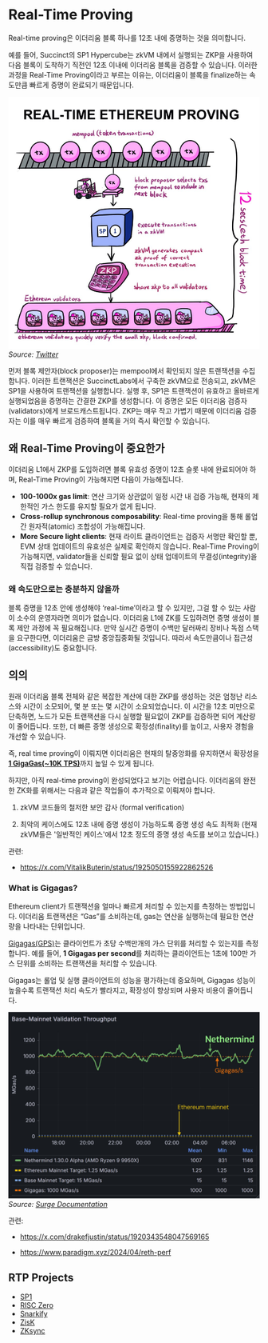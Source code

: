 # Real-Time Proving

Real-time proving은 이더리움 블록 하나를 12초 내에 증명하는 것을 의미합니다.

예를 들어, Succinct의 SP1 Hypercube는 zkVM 내에서 실행되는 ZKP을 사용하여 다음 블록이 도착하기 직전인 12초 이내에 이더리움 블록을 검증할 수 있습니다. 이러한 과정을 Real-Time Proving이라고 부르는 이유는, 이더리움이 블록을 finalize하는 속도만큼 빠르게 증명이 완료되기 때문입니다.

![Real-Time Proving Process](./img/realtime.png)
*Source: [Twitter](https://x.com/0xJuann/status/1929335910912663856)*

먼저 블록 제안자(block proposer)는 mempool에서 확인되지 않은 트랜잭션을 수집합니다. 이러한 트랜잭션은 SuccinctLabs에서 구축한 zkVM으로 전송되고, zkVM은 SP1을 사용하여 트랜잭션을 실행합니다. 실행 후, SP1은 트랜잭션이 유효하고 올바르게 실행되었음을 증명하는 간결한 ZKP를 생성합니다. 이 증명은 모든 이더리움 검증자(validators)에게 브로드캐스트됩니다. ZKP는 매우 작고 가볍기 때문에 이더리움 검증자는 이를 매우 빠르게 검증하여 블록을 거의 즉시 확인할 수 있습니다.


## 왜 Real-Time Proving이 중요한가

이더리움 L1에서 ZKP를 도입하려면 블록 유효성 증명이 12초 슬롯 내에 완료되어야 하며, Real-Time Proving이 가능해지면 다음이 가능해집니다.

- **100-1000x gas limit**: 연산 크기와 상관없이 일정 시간 내 검증 가능해, 현재의 제한적인 가스 한도를 유지할 필요가 없게 됩니다.
- **Cross-rollup synchronous composability**: Real-time proving을 통해 롤업 간 원자적(atomic) 조합성이 가능해집니다.
- **More Secure light clients**: 현재 라이트 클라이언트는 검증자 서명만 확인할 뿐, EVM 상태 업데이트의 유효성은 실제로 확인하지 않습니다. Real-Time Proving이 가능해지면, validator들을 신뢰할 필요 없이 상태 업데이트의 무결성(integrity)을 직접 검증할 수 있습니다.

### 왜 속도만으로는 충분하지 않을까

블록 증명을 12초 안에 생성해야 ‘real-time’이라고 할 수 있지만, 그걸 할 수 있는 사람이 소수의 운영자라면 의미가 없습니다. 이더리움 L1에 ZK를 도입하려면 증명 생성이 블록 제안 과정에 꼭 필요해집니다. 만약 실시간 증명이 수백만 달러짜리 장비나 독점 스택을 요구한다면, 이더리움은 금방 중앙집중화될 것입니다. 따라서 속도만큼이나 접근성(accessibility)도 중요합니다.

## 의의

원래 이더리움 블록 전체와 같은 복잡한 계산에 대한 ZKP를 생성하는 것은 엄청난 리소스와 시간이 소모되어, 몇 분 또는 몇 시간이 소요되었습니다. 이 시간을 12초 미만으로 단축하면, 노드가 모든 트랜잭션을 다시 실행할 필요없이 ZKP를 검증하면 되어 계산량이 줄어듭니다. 또한, 더 빠른 증명 생성으로 확정성(finality)를 높이고, 사용자 경험을 개선할 수 있습니다.

즉, real time proving이 이뤄지면 이더리움은 현재의 탈중앙화를 유지하면서 확장성을 [**1 GigaGas(~10K TPS)**](https://x.com/drakefjustin/status/1924929057676001466)까지 높일 수 있게 됩니다.

하지만, 아직 real-time proving이 완성되었다고 보기는 어렵습니다. 이더리움의 완전한 ZK화를 위해서는 다음과 같은 작업들이 추가적으로 이뤄져야 합니다.

1. zkVM 코드들의 철저한 보안 감사 (formal verification)

2. 최악의 케이스에도 12초 내에 증명 생성이 가능하도록 증명 생성 속도 최적화 (현재 zkVM들은 '일반적인 케이스'에서 12초 정도의 증명 생성 속도를 보이고 있습니다.)

관련: 
* https://x.com/VitalikButerin/status/1925050155922862526


### What is Gigagas?
Ethereum client가 트랜잭션을 얼마나 빠르게 처리할 수 있는지를 측정하는 방법입니다. 이더리움 트랜잭션은 “Gas”를 소비하는데, gas는 연산을 실행하는데 필요한 연산량을 나타내는 단위입니다. 

[Gigagas(GPS)](https://docs.surge.wtf/docs/about/gigagas)는 클라이언트가 초당 수백만개의 가스 단위를 처리할 수 있는지를 측정합니다. 예를 들어, **1 Gigagas per second**를 처리하는 클라이언트는 1초에 100만 가스 단위를 소비하는 트랜잭션을 처리할 수 있습니다. 

Gigagas는 롤업 및 실행 클라이언트의 성능을 평가하는데 중요하며, Gigagas 성능이 높을수록 트랜잭션 처리 속도가 빨라지고, 확장성이 향상되며 사용자 비용이 줄어듭니다.

![Gigagas Performance](./img/gigagas.png)
*Source: [Surge Documentation](https://docs.surge.wtf/docs/about/gigagas)*

관련:

* <figcaption><p><a href="https://x.com/drakefjustin/status/1920343548047569165">https://x.com/drakefjustin/status/1920343548047569165</a></p></figcaption>
* <figcaption><p><a href="https://www.paradigm.xyz/2024/04/reth-perf">https://www.paradigm.xyz/2024/04/reth-perf</a></p></figcaption>


## RTP Projects

* [SP1](/docs/parts-3-real-time-proving/sp1.md)
* [RISC Zero](/docs/parts-3-real-time-proving/Risc-zero.md)
* [Snarkify](/docs/parts-3-real-time-proving/Snarkify.md)
* [ZisK](/docs/miscellaneous/ZisK.md)
* [ZKsync](/docs/miscellaneous/zkSync.md)
